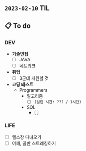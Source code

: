 ## `2023-02-10` TIL

## 📋 To do

### DEV

+ **기술면접**
  + [ ] JAVA
  + [ ] 네트워크

+ **취업**
  + [ ] 3군데 지원할 것

+ **코딩 테스트**
  + Programmers
    + 알고리즘
      + [ ]  `(걸린 시간: ??? / 1시간)`
    + SQL
      + [ ]

### LIFE

+ [ ] 헬스장 다녀오기
+ [ ] 어깨, 골반 스트레칭하기